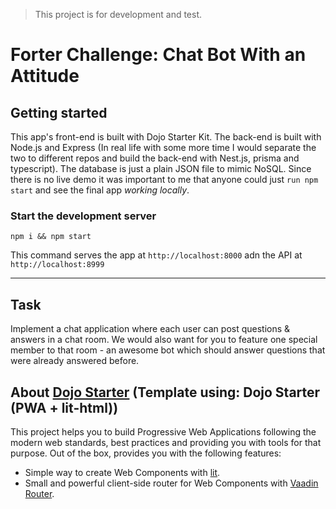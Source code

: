 > This project is for development and test.

# Forter Challenge: Chat Bot With an Attitude

## Getting started

This app's front-end is built with Dojo Starter Kit.
The back-end is built with Node.js and Express (In real life with some more time I would separate the two to different repos and build the back-end with Nest.js, prisma and typescript).
The database is just a plain JSON file to mimic NoSQL.
Since there is no live demo it was important to me that anyone could just `run npm start` and see the final app _working locally_.

### Start the development server

    npm i && npm start

This command serves the app at `http://localhost:8000` adn the API at `http://localhost:8999`

---

## Task

Implement a chat application where each user can post questions & answers in a chat room. We would also want for you to feature one special member to that room - an awesome bot which should answer questions that were already answered before.

## About [Dojo Starter](https://github.com/lirown/dojo-starter) (Template using: Dojo Starter (PWA + lit-html))

This project helps you to build Progressive Web Applications following the modern web standards, best practices and providing you with tools for that purpose. Out of the box, provides you with the following features:

- Simple way to create Web Components with [lit](https://lit.dev).
- Small and powerful client-side router for Web Components with [Vaadin Router](https://vaadin.com/router).
